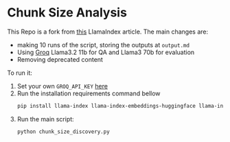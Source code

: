# Chunk Size Analysis
This Repo is a fork from [this](https://www.llamaindex.ai/blog/evaluating-the-ideal-chunk-size-for-a-rag-system-using-llamaindex-6207e5d3fec5) LlamaIndex article. The main changes are:
- making 10 runs of the script, storing the outputs at `output.md`
- Using [Groq](https://groq.com/) Llama3.2 11b for QA and Llama3 70b for evaluation
- Removing deprecated content
  
To run it:
1. Set your own `GROQ_API_KEY` [here](https://console.groq.com/keys)
2. Run the installation requirements command bellow
   ```bash
   pip install llama-index llama-index-embeddings-huggingface llama-index-llms-groq spacy
   ```
3. Run the main script:
   ```bash
   python chunk_size_discovery.py
   ```

